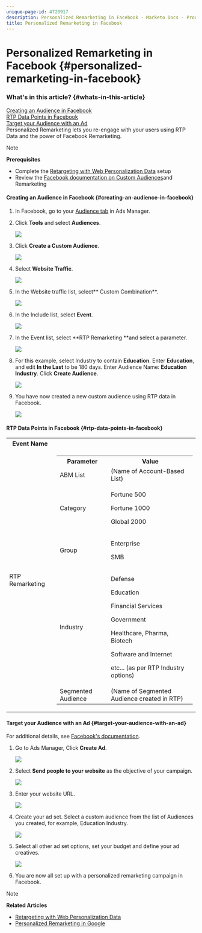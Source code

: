 ```yaml
---
unique-page-id: 4720917
description: Personalized Remarketing in Facebook - Marketo Docs - Product Documentation
title: Personalized Remarketing in Facebook
---
```


# Personalized Remarketing in Facebook {#personalized-remarketing-in-facebook}

### What's in this article? {#whats-in-this-article}

[Creating an Audience in Facebook](#creating-an-audience-in-facebook)  
[RTP Data Points in Facebook](#rtp-data-points-in-facebook)  
[Target your Audience with an Ad](#target-your-audience-with-an-ad)  
Personalized Remarketing lets you re-engage with your users using RTP Data and the power of Facebook Remarketing.

>[!NOTE]
>
>**Prerequisites**
>
>* Complete the [Retargeting with Web Personalization Data](retargeting-with-web-personalization-data.md) setup
>* Review the [](https://developers.facebook.com/docs/ads-for-websites/website-custom-audiences/getting-started#install-the-pixel) [Facebook documentation on Custom Audiences](https://developers.facebook.com/docs/ads-for-websites/website-custom-audiences/getting-started#install-the-pixel)and Remarketing
>

#### Creating an Audience in Facebook {#creating-an-audience-in-facebook}

1. In Facebook, go to your [Audience tab](https://www.facebook.com/ads/audience_manager) in Ads Manager.
1. Click **Tools** and select **Audiences**.

   ![](assets/one-1.png)

1. Click **Create a Custom Audience**.

   ![](assets/two-1.png)

1. Select **Website Traffic**.

   ![](assets/image2015-1-19-16-3a32-3a2.png)

1. In the Website traffic list, select** Custom Combination**.

   ![](assets/image2015-1-19-16-3a33-3a21.png)

1. In the Include list, select **Event**.

   ![](assets/image2015-1-19-16-3a34-3a9.png)

1. In the Event list, select **RTP Remarketing **and select a parameter.

   ![](assets/image2015-1-19-16-3a52-3a29.png)

1. For this example, select Industry to contain **Education**. Enter **Education**, and edit **In the Last** to be 180 days. Enter Audience Name: **Education Industry**. Click **Create Audience**.

   ![](assets/image2015-1-19-16-3a56-3a15.png)

1. You have now created a new custom audience using RTP data in Facebook.

   ![](assets/image2015-1-19-16-3a59-3a2.png)

#### RTP Data Points in Facebook {#rtp-data-points-in-facebook}

<table> 
 <tbody> 
  <tr> 
   <th>Event Name</th> 
   <th> </th> 
  </tr> 
  <tr> 
   <td>RTP Remarketing</td> 
   <td> 
    <div> 
     <table> 
      <tbody> 
       <tr> 
        <th>Parameter</th> 
        <th>Value</th> 
       </tr> 
       <tr> 
        <td>ABM List</td> 
        <td>(Name of Account-Based List)</td> 
       </tr> 
       <tr> 
        <td colspan="1">Category</td> 
        <td colspan="1"><p>Fortune 500</p><p>Fortune 1000</p><p>Global 2000</p></td> 
       </tr> 
       <tr> 
        <td colspan="1">Group</td> 
        <td colspan="1"><p>Enterprise</p><p>SMB</p></td> 
       </tr> 
       <tr> 
        <td>Industry</td> 
        <td><p>Defense</p><p>Education</p><p>Financial Services</p><p>Government</p><p>Healthcare, Pharma, Biotech</p><p>Software and Internet</p><p>etc... (as per RTP Industry options)</p></td> 
       </tr> 
       <tr> 
        <td colspan="1">Segmented Audience</td> 
        <td colspan="1">(Name of Segmented Audience created in RTP)</td> 
       </tr> 
      </tbody> 
     </table> 
    </div></td> 
  </tr> 
 </tbody> 
</table>

#### Target your Audience with an Ad {#target-your-audience-with-an-ad}

For additional details, see [Facebook's documentation](https://developers.facebook.com/docs/ads-for-websites/website-custom-audiences/getting-started#target-your-audience).

1. Go to Ads Manager, Click **Create Ad**.

   ![](assets/image2015-1-19-17-3a10-3a19.png)

1. Select **Send people to your website** as the objective of your campaign.

   ![](assets/image2015-1-19-17-3a11-3a20.png)

1. Enter your website URL.

   ![](assets/image2015-1-19-17-3a12-3a39.png)

1. Create your ad set. Select a custom audience from the list of Audiences you created, for example, Education Industry.

   ![](assets/image2015-1-19-17-3a18-3a13.png)

1. Select all other ad set options, set your budget and define your ad creatives.

   ![](assets/image2015-1-19-17-3a19-3a25.png)

1. You are now all set up with a personalized remarketing campaign in Facebook.

>[!NOTE]
>
>**Related Articles**
>
>* [Retargeting with Web Personalization Data](retargeting-with-web-personalization-data.md)
>* [Personalized Remarketing in Google](personalized-remarketing-in-google.md)
>

